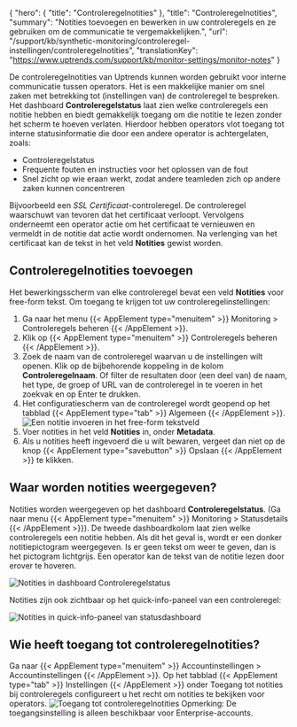 {
  "hero": {
    "title": "Controleregelnotities"
  },
  "title": "Controleregelnotities",
  "summary": "Notities toevoegen en bewerken in uw controleregels en ze gebruiken om de communicatie te vergemakkelijken.",
  "url": "/support/kb/synthetic-monitoring/controleregel-instellingen/controleregelnotities",
  "translationKey": "https://www.uptrends.com/support/kb/monitor-settings/monitor-notes"
}

 De controleregelnotities van Uptrends kunnen worden gebruikt voor interne communicatie tussen operators. Het is een makkelijke manier om snel zaken met betrekking tot (instellingen van) de controleregel te bespreken. Het dashboard **Controleregelstatus** laat zien welke controleregels een notitie hebben en biedt gemakkelijk toegang om die notitie te lezen zonder het scherm te hoeven verlaten. Hierdoor hebben operators vlot toegang tot interne statusinformatie die door een andere operator is achtergelaten, zoals: 

- Controleregelstatus 
- Frequente fouten en instructies voor het oplossen van de fout  
- Snel zicht op wie eraan werkt, zodat andere teamleden zich op andere zaken kunnen concentreren 

Bijvoorbeeld een _SSL Certificaat_-controleregel. De controleregel waarschuwt van tevoren dat het certificaat verloopt. Vervolgens onderneemt een operator actie om het certificaat te vernieuwen en vermeldt in de notitie dat actie wordt ondernomen. Na verlenging van het certificaat kan de tekst in het veld **Notities** gewist worden.  
 
## Controleregelnotities toevoegen 
Het bewerkingsscherm van elke controleregel bevat een veld **Notities** voor free-form tekst. 
Om toegang te krijgen tot uw controleregelinstellingen:
1. Ga naar het menu {{< AppElement type="menuitem" >}} Monitoring > Controleregels beheren {{< /AppElement >}}. 
2. Klik op {{< AppElement type="menuitem" >}} Controleregels beheren {{< /AppElement >}}.
3. Zoek de naam van de controleregel waarvan u de instellingen wilt openen. Klik op de bijbehorende koppeling in de kolom **Controleregelnaam**. Of filter de resultaten door (een deel van) de naam, het type, de groep of URL van de controleregel in te voeren in het zoekvak en op Enter te drukken. 
4. Het configuratiescherm van de controleregel wordt geopend op het tabblad {{< AppElement type="tab" >}} Algemeen {{< /AppElement >}}. 
![Een notitie invoeren in het free-form tekstveld](/img/content/scr-monitor-settings-notes.min.png)
5. Voer notities in het veld **Notities** in, onder **Metadata**.  
6. Als u notities heeft ingevoerd die u wilt bewaren, vergeet dan niet op de knop {{< AppElement type="savebutton" >}} Opslaan {{< /AppElement >}} te klikken. 

## Waar worden notities weergegeven? 
Notities worden weergegeven op het dashboard **Controleregelstatus**. (Ga naar menu {{< AppElement type="menuitem" >}} Monitoring > Statusdetails {{< /AppElement >}}). De tweede dashboardkolom laat zien welke controleregels een notitie hebben. Als dit het geval is, wordt er een donker notitiepictogram weergegeven. Is er geen tekst om weer te geven, dan is het pictogram lichtgrijs. Een operator kan de tekst van de notitie lezen door erover te hoveren.

![Notities in dashboard Controleregelstatus](/img/content/scr-monitor-status-show-notes.min.png)

Notities zijn ook zichtbaar op het quick-info-paneel van een controleregel:

![Notities in quick-info-paneel van statusdashboard](/img/content/scr-monitor-notes-q-inf-pan.min.png)
## Wie heeft toegang tot controleregelnotities? 
Ga naar {{< AppElement type="menuitem" >}} Accountinstellingen > Accountinstellingen {{< /AppElement >}}. Op het tabblad {{< AppElement type="tab" >}} Instellingen {{< /AppElement >}} onder Toegang tot notities bij controleregels configureert u het recht om notities te bekijken voor operators.
![Toegang tot controleregelnotities](/img/content/scr-monitor-notes-permissions.min.png)
Opmerking: De toegangsinstelling is alleen beschikbaar voor Enterprise-accounts. 